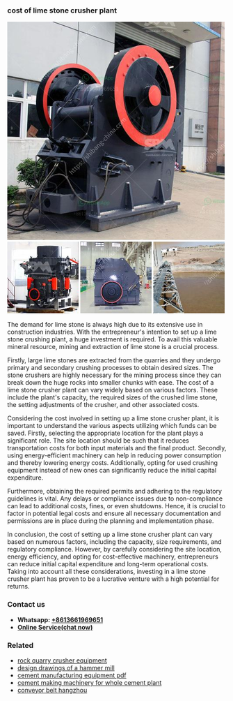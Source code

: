 <h3>cost of lime stone crusher plant</h3><img src='1708497437.jpg' alt=''><p>The demand for lime stone is always high due to its extensive use in construction industries. With the entrepreneur's intention to set up a lime stone crushing plant, a huge investment is required. To avail this valuable mineral resource, mining and extraction of lime stone is a crucial process.</p><p>Firstly, large lime stones are extracted from the quarries and they undergo primary and secondary crushing processes to obtain desired sizes. The stone crushers are highly necessary for the mining process since they can break down the huge rocks into smaller chunks with ease. The cost of a lime stone crusher plant can vary widely based on various factors. These include the plant's capacity, the required sizes of the crushed lime stone, the setting adjustments of the crusher, and other associated costs.</p><p>Considering the cost involved in setting up a lime stone crusher plant, it is important to understand the various aspects utilizing which funds can be saved. Firstly, selecting the appropriate location for the plant plays a significant role. The site location should be such that it reduces transportation costs for both input materials and the final product. Secondly, using energy-efficient machinery can help in reducing power consumption and thereby lowering energy costs. Additionally, opting for used crushing equipment instead of new ones can significantly reduce the initial capital expenditure.</p><p>Furthermore, obtaining the required permits and adhering to the regulatory guidelines is vital. Any delays or compliance issues due to non-compliance can lead to additional costs, fines, or even shutdowns. Hence, it is crucial to factor in potential legal costs and ensure all necessary documentation and permissions are in place during the planning and implementation phase.</p><p>In conclusion, the cost of setting up a lime stone crusher plant can vary based on numerous factors, including the capacity, size requirements, and regulatory compliance. However, by carefully considering the site location, energy efficiency, and opting for cost-effective machinery, entrepreneurs can reduce initial capital expenditure and long-term operational costs. Taking into account all these considerations, investing in a lime stone crusher plant has proven to be a lucrative venture with a high potential for returns.</p><h3>Contact us</h3><ul><li><strong>Whatsapp:&nbsp;<a href="https://wa.me/8613661969651">+8613661969651</a></strong></li><li><a href="https://swt.shibang-china.com/?git&amp;zhl&amp;cost of lime stone crusher plant"><strong>Online Service(chat now)</strong></a></li></ul><h3>Related</h3><ul><li><a href='rock quarry crusher equipment.md'>rock quarry crusher equipment</a></li><li><a href='design drawings of a hammer mill.md'>design drawings of a hammer mill</a></li><li><a href='cement manufacturing equipment pdf.md'>cement manufacturing equipment pdf</a></li><li><a href='cement making machinery for whole cement plant.md'>cement making machinery for whole cement plant</a></li><li><a href='conveyor belt hangzhou.md'>conveyor belt hangzhou</a></li></ul>